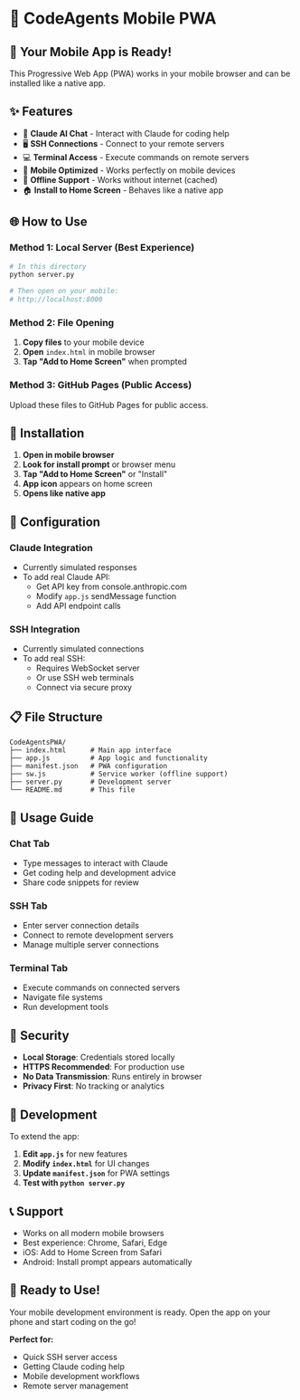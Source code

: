 # 📱 CodeAgents Mobile PWA

## 🚀 **Your Mobile App is Ready!**

This Progressive Web App (PWA) works in your mobile browser and can be installed like a native app.

## ✨ **Features**

- 💬 **Claude AI Chat** - Interact with Claude for coding help
- 🖥️ **SSH Connections** - Connect to your remote servers  
- 💻 **Terminal Access** - Execute commands on remote servers
- 📱 **Mobile Optimized** - Works perfectly on mobile devices
- 🔄 **Offline Support** - Works without internet (cached)
- 🏠 **Install to Home Screen** - Behaves like a native app

## 🌐 **How to Use**

### **Method 1: Local Server (Best Experience)**
```bash
# In this directory
python server.py

# Then open on your mobile:
# http://localhost:8000
```

### **Method 2: File Opening**
1. **Copy files** to your mobile device
2. **Open** `index.html` in mobile browser
3. **Tap "Add to Home Screen"** when prompted

### **Method 3: GitHub Pages (Public Access)**
Upload these files to GitHub Pages for public access.

## 📱 **Installation**

1. **Open in mobile browser**
2. **Look for install prompt** or browser menu
3. **Tap "Add to Home Screen"** or "Install"
4. **App icon** appears on home screen
5. **Opens like native app**

## 🔧 **Configuration**

### **Claude Integration**
- Currently simulated responses
- To add real Claude API:
  - Get API key from console.anthropic.com
  - Modify `app.js` sendMessage function
  - Add API endpoint calls

### **SSH Integration**  
- Currently simulated connections
- To add real SSH:
  - Requires WebSocket server
  - Or use SSH web terminals
  - Connect via secure proxy

## 📋 **File Structure**

```
CodeAgentsPWA/
├── index.html      # Main app interface
├── app.js          # App logic and functionality  
├── manifest.json   # PWA configuration
├── sw.js           # Service worker (offline support)
├── server.py       # Development server
└── README.md       # This file
```

## 🎯 **Usage Guide**

### **Chat Tab**
- Type messages to interact with Claude
- Get coding help and development advice
- Share code snippets for review

### **SSH Tab**  
- Enter server connection details
- Connect to remote development servers
- Manage multiple server connections

### **Terminal Tab**
- Execute commands on connected servers
- Navigate file systems
- Run development tools

## 🔐 **Security**

- **Local Storage**: Credentials stored locally
- **HTTPS Recommended**: For production use
- **No Data Transmission**: Runs entirely in browser
- **Privacy First**: No tracking or analytics

## 🚀 **Development**

To extend the app:

1. **Edit `app.js`** for new features
2. **Modify `index.html`** for UI changes
3. **Update `manifest.json`** for PWA settings
4. **Test with `python server.py`**

## 📞 **Support**

- Works on all modern mobile browsers
- Best experience: Chrome, Safari, Edge
- iOS: Add to Home Screen from Safari
- Android: Install prompt appears automatically

## 🎉 **Ready to Use!**

Your mobile development environment is ready. Open the app on your phone and start coding on the go!

**Perfect for:**
- Quick SSH server access
- Getting Claude coding help
- Mobile development workflows
- Remote server management